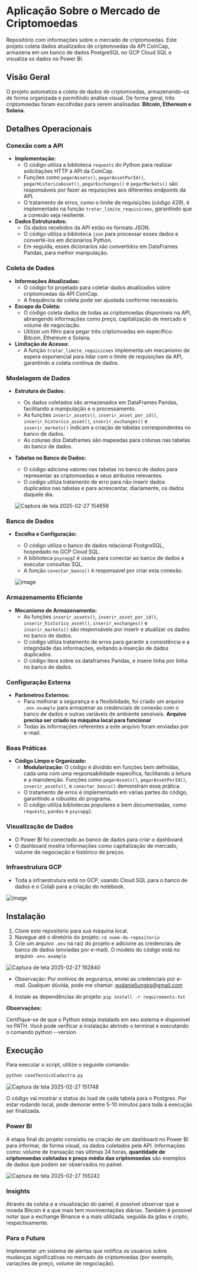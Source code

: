 # Aplicação Sobre o Mercado de Criptomoedas

Repositório com informações sobre o mercado de criptomoedas. Este projeto coleta dados atualizados de criptomoedas da API CoinCap, armazena em um banco de dados PostgreSQL no GCP Cloud SQL e visualiza os dados no Power BI.

## Visão Geral

O projeto automatiza a coleta de dados de criptomoedas, armazenando-os de forma organizada e permitindo análise visual. De forma geral, três criptomoedas foram escolhidas para serem analisadas: **Bitcoin, Ethereum e Solana.**

## Detalhes Operacionais

### Conexão com a API

* **Implementação:**
    * O código utiliza a biblioteca `requests` do Python para realizar solicitações HTTP à API da CoinCap.
    * Funções como `pegarAssets()`, `pegarAssetPorId()`, `pegarHistoricoAsset()`, `pegarExchanges()` e `pegarMarkets()` são responsáveis por fazer as requisições aos diferentes endpoints da API.
    * O tratamento de erros, como o limite de requisições (código 429), é implementado na função `tratar_limite_requisicoes`, garantindo que a conexão seja resiliente.
* **Dados Estruturados:**
    * Os dados recebidos da API estão no formato JSON.
    * O código utiliza a biblioteca `json` para processar esses dados e convertê-los em dicionários Python.
    * Em seguida, esses dicionarios são convertidos em DataFrames Pandas, para melhor manipulação.

### Coleta de Dados

* **Informações Atualizadas:**
    * O código foi projetado para coletar dados atualizados sobre criptomoedas da API CoinCap.
    * A frequência de coleta pode ser ajustada conforme necessário.
* **Escopo da Coleta:**
    * O código coleta dados de todas as criptomoedas disponíveis na API, abrangendo informações como preço, capitalização de mercado e volume de negociação.
    * Utilizei um filtro para pegar três criptomoedas em específico: Bitcoin, Ethereum e Solana.
* **Limitação de Acesso:**
    * A função `tratar_limite_requisicoes` implementa um mecanismo de espera exponencial para lidar com o limite de requisições da API, garantindo a coleta contínua de dados.

### Modelagem de Dados

* **Estrutura de Dados:**
    * Os dados coletados são armazenados em DataFrames Pandas, facilitando a manipulação e o processamento.
    * As funções `inserir_assets()`, `inserir_asset_por_id()`, `inserir_historico_asset()`, `inserir_exchanges()` e `inserir_markets()` indicam a criação de tabelas correspondentes no banco de dados.
    * As colunas dos Dataframes são mapeadas para colunas nas tabelas do banco de dados.
* **Tabelas no Banco de Dados:**
    * O código adiciona valores nas tabelas no banco de dados para representar as criptomoedas e seus atributos relevantes.
    * O codigo utiliza tratamento de erro para não inserir dados duplicados nas tabelas e para acrescentar, diariamente, os dados daquele dia.
 
     ![Captura de tela 2025-02-27 154656](https://github.com/user-attachments/assets/dc773838-192f-4c84-aa5b-5b50b2794883)
 

### Banco de Dados

* **Escolha e Configuração:**
    * O código utiliza o banco de dados relacional PostgreSQL, hospedado no GCP Cloud SQL.
    * A biblioteca `psycopg2` é usada para conectar ao banco de dados e executar consultas SQL.
    * A função `conectar_banco()` é responsavel por criar esta conexão.
      
  ![image](https://github.com/user-attachments/assets/8f18cbaa-a6fb-4fc3-91d0-2cf1bd4637b7)


### Armazenamento Eficiente

* **Mecanismo de Armazenamento:**
    * As funções `inserir_assets()`, `inserir_asset_por_id()`, `inserir_historico_asset()`, `inserir_exchanges()` e `inserir_markets()` são responsáveis por inserir e atualizar os dados no banco de dados.
    * O código utiliza tratamento de erros para garantir a consistência e a integridade das informações, evitando a inserção de dados duplicados.
    * O código itera sobre os dataframes Pandas, e insere linha por linha no banco de dados.

### Configuração Externa

* **Parâmetros Externos:**
    * Para melhorar a segurança e a flexibilidade, foi criado um arquivo `.env.example` para armazenar as credenciais de conexão com o banco de dados e outras variáveis de ambiente sensíveis. **Arquivo precisa ser criado na máquina local para funcionar**
    * Todas às informações referentes a este arquivo foram enviadas por e-mail.

### Boas Práticas

* **Código Limpo e Organizado:**
    * **Modularização:** O código é dividido em funções bem definidas, cada uma com uma responsabilidade específica, facilitando a leitura e a manutenção. Funções como `pegarAssets()`, `pegarAssetPorId()`, `inserir_assets()`, e `conectar_banco()` demonstram essa prática.
    * O tratamento de erros é implementado em várias partes do código, garantindo a robustez do programa.
    * O código utiliza bibliotecas populares e bem documentadas, como `requests`, `pandas` e `psycopg2`.

### Visualização de Dados

* O Power BI foi conectado ao banco de dados para criar o dashboard.
* O dashboard mostra informações como capitalização de mercado, volume de negociação e histórico de preços.

### Infraestrutura GCP

* Toda a infraestrutura está no GCP, usando Cloud SQL para o banco de dados e o Colab para a criação do notebook.

 ![image](https://github.com/user-attachments/assets/e755ec51-fa90-49b9-ae58-2ada475ded69)


## Instalação

1.  Clone este repositório para sua máquina local.
2.  Navegue até o diretório do projeto: `cd nome-do-repositorio`
3.  Crie um arquivo `.env` na raiz do projeto e adicione as credenciais de banco de dados (enviadas por e-mail). O modelo do código está no arquivo `.env.example`

   ![Captura de tela 2025-02-27 162840](https://github.com/user-attachments/assets/a0775ddb-2a36-4cd1-a4b2-32fc5873bd35)
   
   * Observação: Por motivos de segurança, enviei as credenciais por e-mail. Qualquer dúvida, pode me chamar: eudanieljunges@gmail.com
4.  Instale as dependências do projeto: `pip install -r requirements.txt`

**Observações:**

Certifique-se de que o Python esteja instalado em seu sistema e disponível no PATH. Você pode verificar a instalação abrindo o terminal e executando o comando python --version

## Execução

Para executar o script, utilize o seguinte comando:

```bash
python caseTecnicoCadastra.py
```

![Captura de tela 2025-02-27 151748](https://github.com/user-attachments/assets/5a105e9b-68c0-49ad-a570-bd875dffb6e1)

O código vai mostrar o status do load de cada tabela para o Postgres. Por estar rodando local, pode demorar entre 5-10 minutos para toda a execução ser finalizada.


### Power BI

A etapa final do projeto consistiu na criação de um dashboard no Power BI para informar, de forma visual, os dados coletados pela API. Informações como: volume de transação nas últimas 24 horas, **quantidade de criptomoedas coletadas e preço médio das criptomoedas** são exemplos de dados que podem ser observados no painel.

![Captura de tela 2025-02-27 155242](https://github.com/user-attachments/assets/e734aee0-481f-450f-8ce9-c82c76f32d05)

### Insights

Através da coleta e a visualização do painel, é possível observar que a moeda Bitcoin é a que mais tem movimentações diárias. Também é possivel notar que a exchange Binance é a mais utilizada, seguida da gdax e cripto, respectivamente.

### Para o Futuro

Implementar um sistema de alertas que notifica os usuários sobre mudanças significativas no mercado de criptomoedas (por exemplo, variações de preço, volume de negociação).
